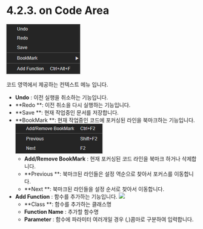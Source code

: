 # 4.2.3. on Code Area

![](../../.gitbook/assets/context-code-area.png)

코드 영역에서 제공하는 컨텍스트 메뉴 입니다.

* **Undo** : 이전 실행을 취소하는 기능입니다.
* **Redo **: 이전 취소을 다시 실행하는 기능입니다.
* **Save **: 현재 작업중인 문서를 저장합니다.
* **BookMark **: 현재 작업중인 코드에 포커싱된 라인을 북마크하는 기능입니다. ![](../../.gitbook/assets/context-bookmak.png)
  * **Add/Remove BookMark** : 현재 포커싱된 코드 라인을 북마크 하거나 삭제합니다.
  * **Previous **: 북마크된 라인들은 설정 역순으로 찾아서 포커스를 이동합니다.
  * **Next **: 북마크된 라인들을 설정 순서로 찾아서 이동합니다.
* **Add Function** : 함수를 추가하는 기능입니다. ![](https://github.com/asoosoft/spidergen-guidebook/tree/eeac9656bff5b368e79bf9dad544cae218642e17/assets/pop-add-function.png)
  * **Class **: 함수를 추가하는 클래스명  
  * **Function Name** : 추가할 함수명  
  * **Parameter** : 함수에 파라미터 여러개일 경우 \(,\)콤마로 구분하여 입력합니다.

